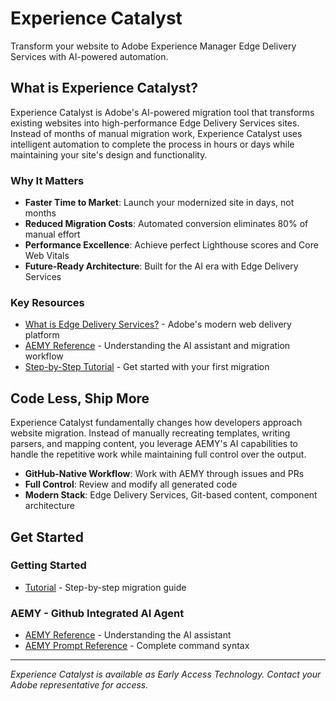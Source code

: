 # Experience Catalyst

Transform your website to Adobe Experience Manager Edge Delivery Services with AI-powered automation.

## What is Experience Catalyst?

Experience Catalyst is Adobe's AI-powered migration tool that transforms existing websites into high-performance Edge Delivery Services sites. Instead of months of manual migration work, Experience Catalyst uses intelligent automation to complete the process in hours or days while maintaining your site's design and functionality.

### Why It Matters

- **Faster Time to Market**: Launch your modernized site in days, not months
- **Reduced Migration Costs**: Automated conversion eliminates 80% of manual effort
- **Performance Excellence**: Achieve perfect Lighthouse scores and Core Web Vitals
- **Future-Ready Architecture**: Built for the AI era with Edge Delivery Services

### Key Resources

- [What is Edge Delivery Services?](https://www.aem.live/) - Adobe's modern web delivery platform
- [AEMY Reference](aemy-reference.md) - Understanding the AI assistant and migration workflow
- [Step-by-Step Tutorial](tutorial.md) - Get started with your first migration

## Code Less, Ship More

Experience Catalyst fundamentally changes how developers approach website migration. Instead of manually recreating templates, writing parsers, and mapping content, you leverage AEMY's AI capabilities to handle the repetitive work while maintaining full control over the output.

- **GitHub-Native Workflow**: Work with AEMY through issues and PRs
- **Full Control**: Review and modify all generated code
- **Modern Stack**: Edge Delivery Services, Git-based content, component architecture

## Get Started

### Getting Started
- [Tutorial](tutorial.md) - Step-by-step migration guide

### AEMY - Github Integrated AI Agent
- [AEMY Reference](aemy-reference.md) - Understanding the AI assistant
- [AEMY Prompt Reference](aemy-prompts.md) - Complete command syntax


---

*Experience Catalyst is available as Early Access Technology. Contact your Adobe representative for access.*
